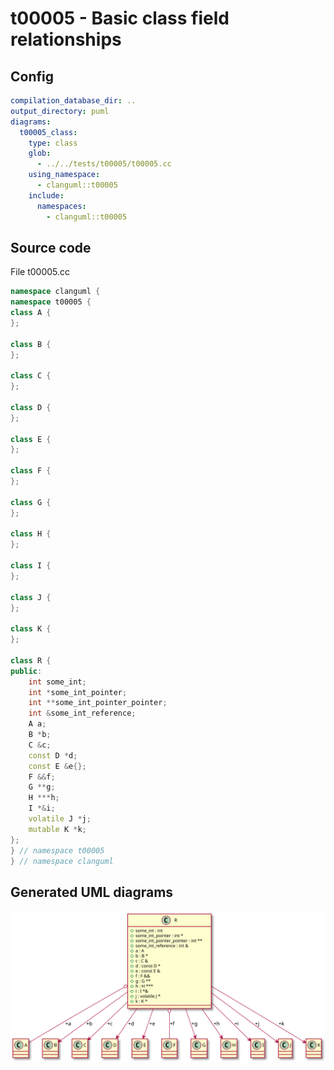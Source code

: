 # t00005 - Basic class field relationships
## Config
```yaml
compilation_database_dir: ..
output_directory: puml
diagrams:
  t00005_class:
    type: class
    glob:
      - ../../tests/t00005/t00005.cc
    using_namespace:
      - clanguml::t00005
    include:
      namespaces:
        - clanguml::t00005

```
## Source code
File t00005.cc
```cpp
namespace clanguml {
namespace t00005 {
class A {
};

class B {
};

class C {
};

class D {
};

class E {
};

class F {
};

class G {
};

class H {
};

class I {
};

class J {
};

class K {
};

class R {
public:
    int some_int;
    int *some_int_pointer;
    int **some_int_pointer_pointer;
    int &some_int_reference;
    A a;
    B *b;
    C &c;
    const D *d;
    const E &e{};
    F &&f;
    G **g;
    H ***h;
    I *&i;
    volatile J *j;
    mutable K *k;
};
} // namespace t00005
} // namespace clanguml

```
## Generated UML diagrams
![t00005_class](./t00005_class.svg "Basic class field relationships")
